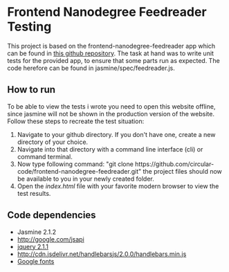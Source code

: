 # Frontend Nanodegree Feedreader Testing

This project is based on the frontend-nanodegree-feedreader app which can be found in <a href="https://github.com/udacity/frontend-nanodegree-feedreader">this github repository</a>.
The task at hand was to write unit tests for the provided app, to ensure that some parts run as expected. The code herefore can be found in jasmine/spec/feedreader.js.

## How to run

To be able to view the tests i wrote you need to open this website offline, since jasmine will not be shown in the production version of the website. Follow these steps to recreate the test situation:

<ol>
<li> Navigate to your github directory. If you don't have one, create a new directory of your choice.</li>
<li> Navigate into that directory with a command line interface (cli) or command terminal.</li>
<li> Now type following command: "git clone https://github.com/circular-code/frontend-nanodegree-feedreader.git" the project files should now be available to you in your newly created folder.</li>
<li> Open the <em>index.html</em> file with your favorite modern browser to view the test results.</li>
</ol>

## Code dependencies
<ul>
<li>Jasmine 2.1.2</li>
<li><a href="http://google.com/jsapi">http://google.com/jsapi</a></li>
<li><a href="http://ajax.googleapis.com/ajax/libs/jquery/2.1.1/jquery.min.js">jquery 2.1.1</a></li>
<li><a href="http://cdn.jsdelivr.net/handlebarsjs/2.0.0/handlebars.min.js">http://cdn.jsdelivr.net/handlebarsjs/2.0.0/handlebars.min.js</a></li>
<li><a href="http://fonts.googleapis.com/css?family=Roboto:400,100,300,700">Google fonts</a></li>
</ul>

